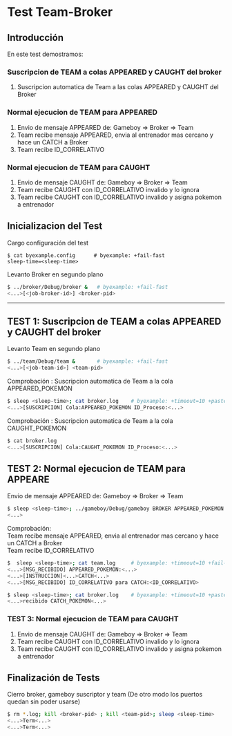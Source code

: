 # Test Team-Broker

## Introducción

En este test demostramos:

### Suscripcion de TEAM a colas APPEARED y CAUGHT del broker

1) Suscripcion automatica de Team a las colas APPEARED y CAUGHT del Broker

### Normal ejecucion de TEAM para APPEARED

1) Envio de mensaje APPEARED de: Gameboy => Broker => Team
2) Team recibe mensaje APPEARED, envia al entrenador mas cercano y hace un CATCH a Broker
3) Team recibe ID_CORRELATIVO

### Normal ejecucion de TEAM para CAUGHT

1) Envio de mensaje CAUGHT de: Gameboy => Broker => Team
2) Team recibe CAUGHT con ID_CORRELATIVO invalido y lo ignora
3) Team recibe CAUGHT con ID_CORRELATIVO invalido y asigna pokemon a entrenador
 
## Inicializacion del Test

Cargo configuración del test

```shell
$ cat byexample.config      # byexample: +fail-fast
sleep-time=<sleep-time>
```

Levanto Broker en segundo plano

```bash
$ ../broker/Debug/broker &   # byexample: +fail-fast
<...>[<job-broker-id>] <broker-pid>
```

- - - - - - - - - - - - -

## TEST 1: Suscripcion de TEAM a colas APPEARED y CAUGHT del broker

Levanto Team en segundo plano

```bash
$ ../team/Debug/team &       # byexample: +fail-fast
<...>[<job-team-id>] <team-pid>
```

Comprobación : Suscripcion automatica de Team a la cola APPEARED_POKEMON

```bash
$ sleep <sleep-time>; cat broker.log    # byexample: +timeout=10 +paste
<...>[SUSCRIPCION] Cola:APPEARED_POKEMON ID_Proceso:<...>
```

Comprobación : Suscripcion automatica de Team a la cola CAUGHT_POKEMON

```bash
$ cat broker.log
<...>[SUSCRIPCION] Cola:CAUGHT_POKEMON ID_Proceso:<...>
```

## TEST 2: Normal ejecucion de TEAM para APPEARE

Envio de mensaje APPEARED de: Gameboy => Broker => Team

```bash
$ sleep <sleep-time>; ../gameboy/Debug/gameboy BROKER APPEARED_POKEMON Pikachu 6 6 10; sleep <sleep-time> # byexample: +timeout=8 +paste
<...>
```

Comprobación:  
Team recibe mensaje APPEARED, envia al entrenador mas cercano y hace un CATCH a Broker  
Team recibe ID_CORRELATIVO

```bash
$  sleep <sleep-time>; cat team.log     # byexample: +timeout=10 +fail-fast +paste
<...>[MSG_RECIBIDO] APPEARED_POKEMON:<...>
<...>[INSTRUCCION]<...>CATCH<...>
<...>[MSG_RECIBIDO] ID_CORRELATIVO para CATCH:<ID_CORRELATIVO>
```

```bash
$ sleep <sleep-time>; cat broker.log    # byexample: +timeout=10 +paste
<...>recibido CATCH_POKEMON<...>
```

### TEST 3: Normal ejecucion de TEAM para CAUGHT

1) Envio de mensaje CAUGHT de: Gameboy => Broker => Team
2) Team recibe CAUGHT con ID_CORRELATIVO invalido y lo ignora
3) Team recibe CAUGHT con ID_CORRELATIVO invalido y asigna pokemon a entrenador


## Finalización de Tests

Cierro broker, gameboy suscriptor y team (De otro modo los puertos quedan sin poder usarse)

```bash
$ rm *.log; kill <broker-pid> ; kill <team-pid>; sleep <sleep-time>     # byexample: +timeout=20 +norm-ws +paste -skip
<...>Term<...>
<...>Term<...>
```
